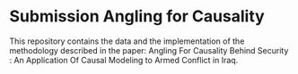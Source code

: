 # Submission Angling for Causality
This repository contains the data and the implementation of the methodology described in the paper: Angling For Causality Behind Security : An Application Of Causal Modeling to Armed Conflict in Iraq. 

